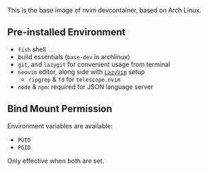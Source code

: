 This is the base image of nvim devcontainer, based on Arch Linux.

## Pre-installed Environment

- `fish` shell
- build essentials (`base-dev` in archlinux)
- `git`, and `lazygit` for convenient usage from terminal
- `neovim` editor, along side with [`LazyVim`](https://www.lazyvim.org/) setup
  - `ripgrep` & `fd` for `telescope.nvim`
- `node` & `npm`: required for JSON language server

## Bind Mount Permission

Environment variables are available:

- `PUID`
- `PGID`

Only effective when both are set.

